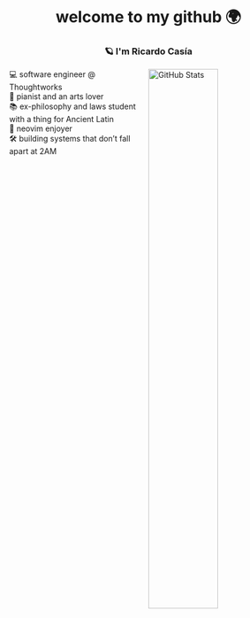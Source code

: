 <h1 align="center">welcome to my github 🌍</h1>

<h3 align="center"> 🪐 I'm Ricardo Casía</h3>

<img align="right" width="50%" src="https://github-readme-stats.vercel.app/api?username=rcasia&show_icons=true&theme=tokyonight" alt="GitHub Stats" /></p>

<p align="left">
  💻 software engineer @ Thoughtworks <br>
  🎹 pianist and an arts lover <br>
  📚 ex-philosophy and laws student with a thing for Ancient Latin <br>
  🖤 neovim enjoyer <br>
  🛠️ building systems that don’t fall apart at 2AM <br>
</p>


  
